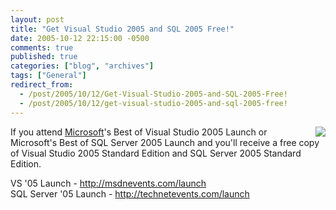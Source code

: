 ```yaml
---
layout: post
title: "Get Visual Studio 2005 and SQL 2005 Free!"
date: 2005-10-12 22:15:00 -0500
comments: true
published: true
categories: ["blog", "archives"]
tags: ["General"]
redirect_from: 
  - /post/2005/10/12/Get-Visual-Studio-2005-and-SQL-2005-Free!
  - /post/2005/10/12/get-visual-studio-2005-and-sql-2005-free!
---
```

<!-- more -->
<P><IMG src="http://msdnevents.com/images/launch/free_head.gif" align=right border=0>If you attend <A title=Microsoft href="http://Microsoft.com" target=_blank>Microsoft</A>'s Best of Visual Studio 2005 Launch&nbsp;or Microsoft's&nbsp;Best of SQL Server 2005 Launch&nbsp;and you'll&nbsp;receive a free copy of Visual Studio 2005 Standard Edition and SQL Server 2005 Standard Edition. </P>
<P>VS '05 Launch - <A target='_new' href="http://msdnevents.com/launch">http://msdnevents.com/launch</A><BR>SQL Server '05 Launch - <A target='_new' href="http://technetevents.com/launch">http://technetevents.com/launch</A></P>
<P>&nbsp;</P>
